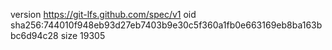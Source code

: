 version https://git-lfs.github.com/spec/v1
oid sha256:744010f948eb93d27eb7403b9e30c5f360a1fb0e663169eb8ba163bbc6d94c28
size 19305
